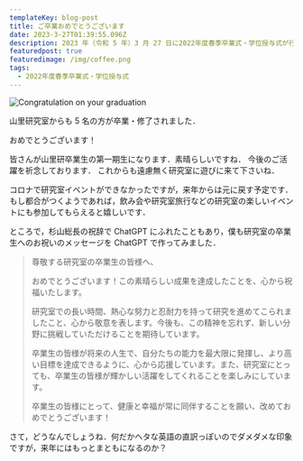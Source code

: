 ```yaml
---
templateKey: blog-post
title: ご卒業おめでとうございます
date: 2023-3-27T01:39:55.096Z
description: 2023 年（令和 5 年）3 月 27 日に2022年度春季卒業式・学位授与式が行われました．
featuredpost: true
featuredimage: /img/coffee.png
tags:
  - 2022年度春季卒業式・学位授与式
---
```


![Congratulation on your graduation](./20230327−Graduation-photo.jpeg)

山里研究室からも 5 名の方が卒業・修了されました．

おめでとうございます！

皆さんが山里研卒業生の第一期生になります．素晴らしいですね．
今後のご活躍を祈念しております．
これからも遠慮無く研究室に遊びに来て下さいね．

コロナで研究室イベントができなかったですが，来年からは元に戻す予定です．
もし都合がつくようであれば，飲み会や研究室旅行などの研究室の楽しいイベントにも参加してもらえると嬉しいです．

ところで，杉山総長の祝辞で ChatGPT にふれたこともあり，僕も研究室の卒業生へのお祝いのメッセージを ChatGPT で作ってみました．

> 尊敬する研究室の卒業生の皆様へ、
>
> おめでとうございます！この素晴らしい成果を達成したことを、心から祝福いたします。
>
> 研究室での長い時間、熱心な努力と忍耐力を持って研究を進めてこられましたこと、心から敬意を表します。今後も、この精神を忘れず、新しい分野に挑戦していただけることを期待しています。
>
> 卒業生の皆様が将来の人生で、自分たちの能力を最大限に発揮し、より高い目標を達成できるように、心から応援しています。また、研究室にとっても、卒業生の皆様が輝かしい活躍をしてくれることを楽しみにしています。
>
> 卒業生の皆様にとって、健康と幸福が常に同伴することを願い、改めておめでとうございます！

さて，どうなんでしょうね．何だかヘタな英語の直訳っぽいのでダメダメな印象ですが，来年にはもっとまともになるのか？
